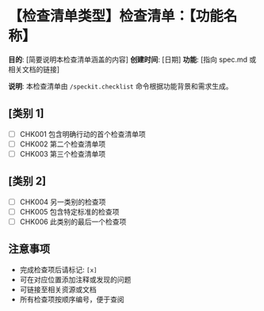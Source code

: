 # 【检查清单类型】检查清单：【功能名称】

**目的**: [简要说明本检查清单涵盖的内容]
**创建时间**: [日期]
**功能**: [指向 spec.md 或相关文档的链接]

**说明**: 本检查清单由 `/speckit.checklist` 命令根据功能背景和需求生成。

<!-- 
  ============================================================================
  重要提示：下方的检查清单项仅为示例，仅用于演示说明。
  
  /speckit.checklist 命令必须根据以下内容，将这些示例项替换为实际检查项：
  用户的具体检查清单需求
  来自 spec.md（功能规格文档）的功能需求
  来自 plan.md（计划文档）的技术背景信息
  来自 tasks.md（任务文档）的实现细节
  请勿在生成的检查清单文件中保留这些示例项。
  ============================================================================
-->

## [类别 1]

- [ ] CHK001 包含明确行动的首个检查清单项
- [ ] CHK002 第二个检查清单项
- [ ] CHK003 第三个检查清单项

## [类别 2]

- [ ] CHK004 另一类别的检查项
- [ ] CHK005 包含特定标准的检查项
- [ ] CHK006 此类别的最后一个检查项

## 注意事项

- 完成检查项后请标记: `[x]`
- 可在对应位置添加注释或发现的问题
- 可链接至相关资源或文档
- 所有检查项按顺序编号，便于查阅
